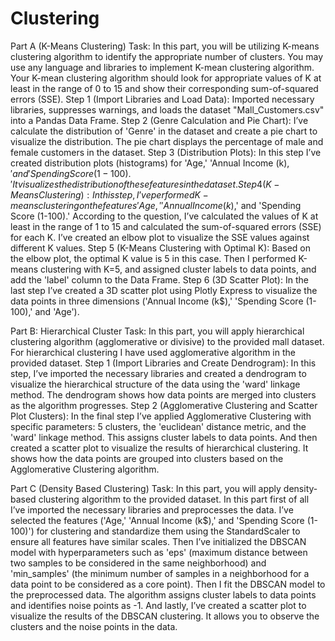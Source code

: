 # Clustering

Part A (K-Means Clustering)
Task: In this part, you will be utilizing K-means clustering algorithm to identify the appropriate number of clusters. You may use any language and libraries to implement K-mean clustering algorithm. Your K-mean clustering algorithm should look for appropriate values of K at least in the range of 0 to 15 and show their corresponding sum-of-squared errors (SSE).
Step 1 (Import Libraries and Load Data): Imported necessary libraries, suppresses warnings, and loads the dataset "Mall_Customers.csv" into a Pandas Data Frame.
Step 2 (Genre Calculation and Pie Chart): I’ve calculate the distribution of 'Genre' in the dataset and create a pie chart to visualize the distribution. The pie chart displays the percentage of male and female customers in the dataset.
Step 3 (Distribution Plots): In this step I’ve created distribution plots (histograms) for 'Age,' 'Annual Income (k$),' and 'Spending Score (1-100).' It visualizes the distribution of these features in the dataset.
Step 4 (K-Means Clustering): In this step, I’ve performed K-means clustering on the features 'Age,' 'Annual Income (k$),' and 'Spending Score (1-100).' According to the question, I’ve calculated the values of K at least in the range of 1 to 15 and calculated the sum-of-squared errors (SSE) for each K. I’ve created an elbow plot to visualize the SSE values against different K values.
Step 5 (K-Means Clustering with Optimal K): Based on the elbow plot, the optimal K value is 5 in this case. Then I performed K-means clustering with K=5, and assigned cluster labels to data points, and add the 'label' column to the Data Frame.
Step 6 (3D Scatter Plot): In the last step I’ve created a 3D scatter plot using Plotly Express to visualize the data points in three dimensions ('Annual Income (k$),' 'Spending Score (1-100),' and 'Age').

Part B: Hierarchical Cluster
Task: In this part, you will apply hierarchical clustering algorithm (agglomerative or divisive) to the provided mall dataset.
For hierarchical clustering I have used agglomerative algorithm in the provided dataset.
Step 1 (Import Libraries and Create Dendrogram): In this step, I’ve imported the necessary libraries and created a dendrogram to visualize the hierarchical structure of the data using the 'ward' linkage method. The dendrogram shows how data points are merged into clusters as the algorithm progresses.
Step 2 (Agglomerative Clustering and Scatter Plot Clusters): In the final step I’ve applied Agglomerative Clustering with specific parameters: 5 clusters, the 'euclidean' distance metric, and the 'ward' linkage method. This assigns cluster labels to data points. And then created a scatter plot to visualize the results of hierarchical clustering. It shows how the data points are grouped into clusters based on the Agglomerative Clustering algorithm.
 
Part C (Density Based Clustering)
Task: In this part, you will apply density-based clustering algorithm to the provided dataset.
In this part first of all I’ve imported the necessary libraries and preprocesses the data. I’ve selected the features ('Age,' 'Annual Income (k$),' and 'Spending Score (1-100)') for clustering and standardize them using the StandardScaler to ensure all features have similar scales. 
Then I’ve initialized the DBSCAN model with hyperparameters such as 'eps' (maximum distance between two samples to be considered in the same neighborhood) and 'min_samples' (the minimum number of samples in a neighborhood for a data point to be considered as a core point). 
Then I fit the DBSCAN model to the preprocessed data. The algorithm assigns cluster labels to data points and identifies noise points as -1.
And lastly, I’ve created a scatter plot to visualize the results of the DBSCAN clustering. It allows you to observe the clusters and the noise points in the data.
 


